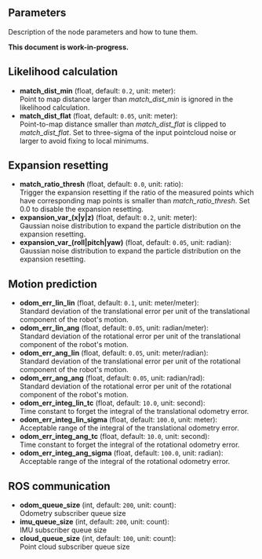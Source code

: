 ## Parameters

Description of the node parameters and how to tune them.

**This document is work-in-progress.**

## Likelihood calculation

- **match\_dist\_min** (float, default: `0.2`, unit: meter):\
    Point to map distance larger than *match\_dist\_min* is ignored in the likelihood calculation.
- **match\_dist\_flat** (float, default: `0.05`, unit: meter):\
    Point-to-map distance smaller than *match\_dist\_flat* is clipped to *match\_dist\_flat*. Set to three-sigma of the input pointcloud noise or larger to avoid fixing to local minimums.

## Expansion resetting

- **match\_ratio\_thresh** (float, default: `0.0`, unit: ratio):\
    Trigger the expansion resetting if the ratio of the measured points which have corresponding map points is smaller than *match\_ratio\_thresh*. Set 0.0 to disable the expansion resetting.
- **expansion\_var\_(x|y|z)** (float, default: `0.2`, unit: meter):\
    Gaussian noise distribution to expand the particle distribution on the expansion resetting.
- **expansion\_var\_(roll|pitch|yaw)** (float, default: `0.05`, unit: radian):\
    Gaussian noise distribution to expand the particle distribution on the expansion resetting.

## Motion prediction

- **odom\_err\_lin\_lin** (float, default: `0.1`, unit: meter/meter):\
    Standard deviation of the translational error per unit of the translational component of the robot's motion.
- **odom\_err\_lin\_ang** (float, default: `0.05`, unit: radian/meter):\
    Standard deviation of the rotational error per unit of the translational component of the robot's motion.
- **odom\_err\_ang\_lin** (float, default: `0.05`, unit: meter/radian):\
    Standard deviation of the translational error per unit of the rotational component of the robot's motion.
- **odom\_err\_ang\_ang** (float, default: `0.05`, unit: radian/rad):\
    Standard deviation of the rotational error per unit of the rotational component of the robot's motion.
- **odom\_err\_integ\_lin\_tc** (float, default: `10.0`, unit: second):\
    Time constant to forget the integral of the translational odometry error.
- **odom\_err\_integ\_lin\_sigma** (float, default: `100.0`, unit: meter):\
    Acceptable range of the integral of the translational odometry error.
- **odom\_err\_integ\_ang\_tc** (float, default: `10.0`, unit: second):\
    Time constant to forget the integral of the rotational odometry error.
- **odom\_err\_integ\_ang\_sigma** (float, default: `100.0`, unit: radian):\
    Acceptable range of the integral of the rotational odometry error.

## ROS communication

- **odom\_queue\_size** (int, default: `200`, unit: count):\
    Odometry subscriber queue size
- **imu\_queue\_size** (int, default: `200`, unit: count):\
    IMU subscriber queue size
- **cloud\_queue\_size** (int, default: `100`, unit: count):\
    Point cloud subscriber queue size
